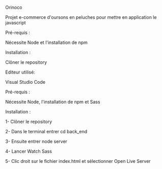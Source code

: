 Orinoco

Projet e-commerce d'oursons en peluches pour mettre en application le javascript

Pré-requis :

Nécessite Node et l'installation de npm

Installation :

Clôner le repository

Editeur utilisé: 

Visual Studio Code

Pré-requis :

Nécessite Node, l'installation de npm et Sass

Installation :

1- Clôner le repository

2- Dans le terminal entrer cd back_end 

3- Ensuite entrer node server 

4- Lancer Watch Sass

5- Clic droit sur le fichier index.html et sélectionner Open Live Server